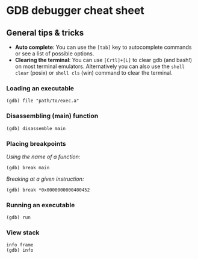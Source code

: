 # GDB debugger cheat sheet

## General tips & tricks
- **Auto complete**: You can use the `[tab]` key to autocomplete commands or see a list of possible options.
- **Clearing the terminal**: You can use `[Crtl]+[L]` to clear gdb (and bash!) on most terminal emulators. Alternatively you can also use the `shell clear` (posix) or `shell cls` (win) command to clear the terminal.

### Loading an executable

```
(gdb) file "path/to/exec.a"
```

### Disassembling (main) function

```
(gdb) disassemble main
```

### Placing breakpoints
*Using the name of a function:*
```
(gdb) break main
```
*Breaking at a given instruction:*
```
(gdb) break *0x0000000000400452
```

### Running an executable

```
(gdb) run
```


### View stack
```
info frame
(gdb) info
```
